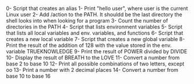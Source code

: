 0- Script that creates an alias
1- Print "hello user", where user is the current Linux user
2- Add /action to the PATH. It shouldd be the last directory the shell looks into when looking for a program
3- Count the number of directories in the PATH
4- Script that lists environment variables
5- Script that lists all local variables and env. variables, and functions
6- Script that creates a new local variable
7- Script that creates a new global variable
8- Print the result of the addition of 128 with the value stored in the env. variable TRUEKNOWLEDGE
9- Print the result of POWER divided by DIVIDE
10- Display the result of BREATH to the LOVE
11- Convert a number from base 2 to base 10
12- Print all possible combinations of two letters, except oo
13- Print a number with 2 decimal places
14- Convert a number from base 10 to base 16
